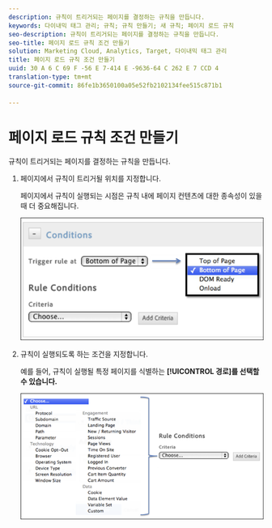 ```yaml
---
description: 규칙이 트리거되는 페이지를 결정하는 규칙을 만듭니다.
keywords: 다이내믹 태그 관리; 규칙; 규칙 만들기; 새 규칙; 페이지 로드 규칙
seo-description: 규칙이 트리거되는 페이지를 결정하는 규칙을 만듭니다.
seo-title: 페이지 로드 규칙 조건 만들기
solution: Marketing Cloud, Analytics, Target, 다이내믹 태그 관리
title: 페이지 로드 규칙 조건 만들기
uuid: 30 A 6 C 69 F -56 E 7-414 E -9636-64 C 262 E 7 CCD 4
translation-type: tm+mt
source-git-commit: 86fe1b3650100a05e52fb2102134fee515c871b1

---
```



# 페이지 로드 규칙 조건 만들기

규칙이 트리거되는 페이지를 결정하는 규칙을 만듭니다.

1. 페이지에서 규칙이 트리거될 위치를 지정합니다.

   페이지에서 규칙이 실행되는 시점은 규칙 내에 페이지 컨텐츠에 대한 종속성이 있을 때 더 중요해집니다.

   ![](assets/conditions-page-load-rules1.png)

1. 규칙이 실행되도록 하는 조건을 지정합니다.

   예를 들어, 규칙이 실행될 특정 페이지를 식별하는 **[!UICONTROL 경로]를 선택할 수 있습니다.**

   ![](assets/conditions-page-load-rules2.png)

